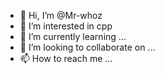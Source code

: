 - 👋 Hi, I’m @Mr-whoz
- 👀 I’m interested in cpp
- 🌱 I’m currently learning ...
- 💞️ I’m looking to collaborate on ...
- 📫 How to reach me ...

<!---
Mr-whoz/Mr-whoz is a ✨ special ✨ repository because its `README.md` (this file) appears on your GitHub profile.
You can click the Preview link to take a look at your changes.
--->
